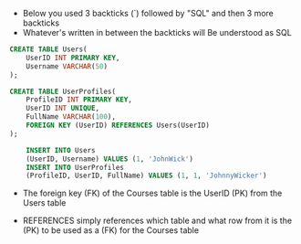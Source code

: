 - Below you used 3 backticks (`) followed by "SQL" and then 3 more backticks
- Whatever's written in between the backticks will Be understood as SQL

```SQL
CREATE TABLE Users(
    UserID INT PRIMARY KEY,
    Username VARCHAR(50)
);

CREATE TABLE UserProfiles(
    ProfileID INT PRIMARY KEY,
    UserID INT UNIQUE,
    FullName VARCHAR(100),
    FOREIGN KEY (UserID) REFERENCES Users(UserID)
);

    INSERT INTO Users
    (UserID, Username) VALUES (1, 'JohnWick')
    INSERT INTO UserProfiles
    (ProfileID, UserID, FullName) VALUES (1, 1, 'JohnnyWicker')
```
- The foreign key (FK) of the Courses table is the UserID (PK) from the Users table

- REFERENCES simply references which table and what row from it is the (PK) to be used as a (FK) for the Courses table
